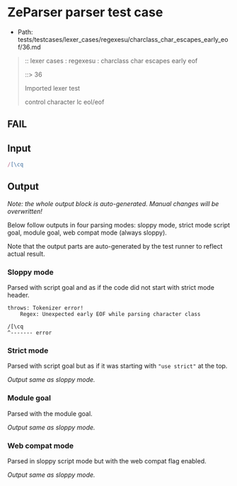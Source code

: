 # ZeParser parser test case

- Path: tests/testcases/lexer_cases/regexesu/charclass_char_escapes_early_eof/36.md

> :: lexer cases : regexesu : charclass char escapes early eof
>
> ::> 36
>
> Imported lexer test
>
> control character lc eol/eof

## FAIL

## Input

`````js
/[\cq
`````

## Output

_Note: the whole output block is auto-generated. Manual changes will be overwritten!_

Below follow outputs in four parsing modes: sloppy mode, strict mode script goal, module goal, web compat mode (always sloppy).

Note that the output parts are auto-generated by the test runner to reflect actual result.

### Sloppy mode

Parsed with script goal and as if the code did not start with strict mode header.

`````
throws: Tokenizer error!
    Regex: Unexpected early EOF while parsing character class

/[\cq
^------- error
`````

### Strict mode

Parsed with script goal but as if it was starting with `"use strict"` at the top.

_Output same as sloppy mode._

### Module goal

Parsed with the module goal.

_Output same as sloppy mode._

### Web compat mode

Parsed in sloppy script mode but with the web compat flag enabled.

_Output same as sloppy mode._
